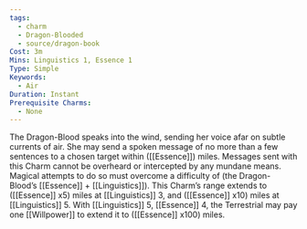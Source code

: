 ```yaml
---
tags:
  - charm
  - Dragon-Blooded
  - source/dragon-book
Cost: 3m
Mins: Linguistics 1, Essence 1
Type: Simple
Keywords:
  - Air
Duration: Instant
Prerequisite Charms:
  - None
---
```

The Dragon-Blood speaks into the wind, sending her voice afar on subtle currents of air. She may send a spoken message of no more than a few sentences to a chosen target within ([[Essence]]) miles. Messages sent with this Charm cannot be overheard or intercepted by any mundane means. Magical attempts to do so must overcome a difficulty of (the Dragon-Blood’s [[Essence]] + [[Linguistics]]). This Charm’s range extends to ([[Essence]] x5) miles at [[Linguistics]] 3, and ([[Essence]] x10) miles at [[Linguistics]] 5. With [[Linguistics]] 5, [[Essence]] 4, the Terrestrial may pay one [[Willpower]] to extend it to ([[Essence]] x100) miles.
